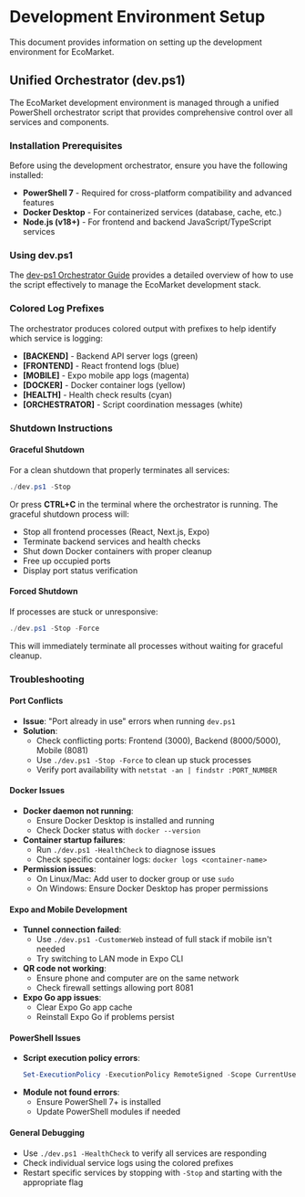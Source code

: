 # Development Environment Setup

This document provides information on setting up the development environment for EcoMarket.

## **Unified Orchestrator (dev.ps1)**

The EcoMarket development environment is managed through a unified PowerShell orchestrator script that provides comprehensive control over all services and components.

### Installation Prerequisites

Before using the development orchestrator, ensure you have the following installed:

- **PowerShell 7** - Required for cross-platform compatibility and advanced features
- **Docker Desktop** - For containerized services (database, cache, etc.)
- **Node.js (v18+)** - For frontend and backend JavaScript/TypeScript services

### Using dev.ps1

The [dev-ps1 Orchestrator Guide](dev-ps1-orchestrator.md) provides a detailed overview of how to use the script effectively to manage the EcoMarket development stack.

### Colored Log Prefixes

The orchestrator produces colored output with prefixes to help identify which service is logging:

- **[BACKEND]** - Backend API server logs (green)
- **[FRONTEND]** - React frontend logs (blue)
- **[MOBILE]** - Expo mobile app logs (magenta)
- **[DOCKER]** - Docker container logs (yellow)
- **[HEALTH]** - Health check results (cyan)
- **[ORCHESTRATOR]** - Script coordination messages (white)

### Shutdown Instructions

#### Graceful Shutdown
For a clean shutdown that properly terminates all services:

```powershell
./dev.ps1 -Stop
```

Or press **CTRL+C** in the terminal where the orchestrator is running. The graceful shutdown process will:
- Stop all frontend processes (React, Next.js, Expo)
- Terminate backend services and health checks
- Shut down Docker containers with proper cleanup
- Free up occupied ports
- Display port status verification

#### Forced Shutdown
If processes are stuck or unresponsive:

```powershell
./dev.ps1 -Stop -Force
```

This will immediately terminate all processes without waiting for graceful cleanup.

### Troubleshooting

#### Port Conflicts
- **Issue**: "Port already in use" errors when running `dev.ps1`
- **Solution**: 
  - Check conflicting ports: Frontend (3000), Backend (8000/5000), Mobile (8081)
  - Use `./dev.ps1 -Stop -Force` to clean up stuck processes
  - Verify port availability with `netstat -an | findstr :PORT_NUMBER`

#### Docker Issues
- **Docker daemon not running**: 
  - Ensure Docker Desktop is installed and running
  - Check Docker status with `docker --version`
- **Container startup failures**: 
  - Run `./dev.ps1 -HealthCheck` to diagnose issues
  - Check specific container logs: `docker logs <container-name>`
- **Permission issues**: 
  - On Linux/Mac: Add user to docker group or use `sudo`
  - On Windows: Ensure Docker Desktop has proper permissions

#### Expo and Mobile Development
- **Tunnel connection failed**: 
  - Use `./dev.ps1 -CustomerWeb` instead of full stack if mobile isn't needed
  - Try switching to LAN mode in Expo CLI
- **QR code not working**: 
  - Ensure phone and computer are on the same network
  - Check firewall settings allowing port 8081
- **Expo Go app issues**: 
  - Clear Expo Go app cache
  - Reinstall Expo Go if problems persist

#### PowerShell Issues
- **Script execution policy errors**:
  ```powershell
  Set-ExecutionPolicy -ExecutionPolicy RemoteSigned -Scope CurrentUser
  ```
- **Module not found errors**: 
  - Ensure PowerShell 7+ is installed
  - Update PowerShell modules if needed

#### General Debugging
- Use `./dev.ps1 -HealthCheck` to verify all services are responding
- Check individual service logs using the colored prefixes
- Restart specific services by stopping with `-Stop` and starting with the appropriate flag
